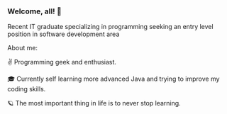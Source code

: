 ### Welcome, all! 👋

Recent IT graduate specializing in programming seeking an entry level position in software development area 

About me:

✌️ Programming geek and enthusiast. 

🎓 Currently self learning more advanced Java and trying to improve my coding skills.

🪐 The most important thing in life is to never stop learning.
<!--
**elenamerenkova/elenamerenkova** is a ✨ _special_ ✨ repository because its `README.md` (this file) appears on your GitHub profile.

Here are some ideas to get you started:

- 🔭 I’m currently working on ...
- 🌱 I’m currently learning ...
- 👯 I’m looking to collaborate on ...
- 🤔 I’m looking for help with ...
- 💬 Ask me about ...
- 📫 How to reach me: ...
- 😄 Pronouns: ...
- ⚡ Fun fact: ...
-->
